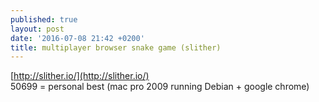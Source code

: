 ```yaml
---
published: true
layout: post
date: '2016-07-08 21:42 +0200'
title: multiplayer browser snake game (slither)
---
```

[http://slither.io/](http://slither.io/)  
50699 = personal best (mac pro 2009 running Debian + google chrome)
